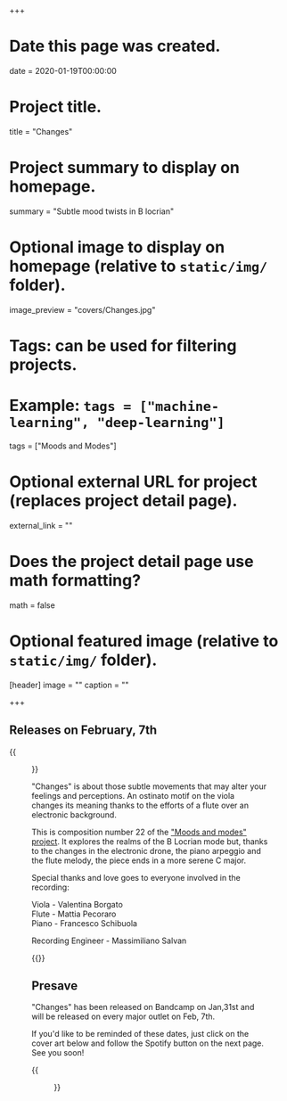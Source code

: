 +++
# Date this page was created.
date = 2020-01-19T00:00:00

# Project title.
title = "Changes"

# Project summary to display on homepage.
summary = "Subtle mood twists in B locrian"

# Optional image to display on homepage (relative to `static/img/` folder).
image_preview = "covers/Changes.jpg"

# Tags: can be used for filtering projects.
# Example: `tags = ["machine-learning", "deep-learning"]`
tags = ["Moods and Modes"]

# Optional external URL for project (replaces project detail page).
external_link = ""

# Does the project detail page use math formatting?
math = false

# Optional featured image (relative to `static/img/` folder).
[header]
image = ""
caption = ""

+++

## Releases on February, 7th

{{<figure src="/img/covers/Changes.jpg" width="320" link="https://distrokid.com/hyperfollow/skeeboo/changes" target="_blank">}}

"Changes" is about those subtle movements that may alter your feelings and perceptions. 
An ostinato motif on the viola changes its meaning thanks to the efforts of a flute over an electronic background.

This is composition number 22 of the ["Moods and modes" project](/post/moods_and_modes). 
It explores the realms of the B Locrian mode but, thanks to the changes in the electronic drone, the piano arpeggio and the flute melody, the piece ends in a more serene C major.

Special thanks and love goes to everyone involved in the recording:

Viola - Valentina Borgato <br/>
Flute - Mattia Pecoraro <br/>
Piano - Francesco Schibuola

Recording Engineer - Massimiliano Salvan

{{<bandcamp title="Changes" track="1551703790" link="https://skeeboo.bandcamp.com/track/changes">}}

## Presave

"Changes" has been released on Bandcamp on Jan,31st and will be released on every major outlet on Feb, 7th.

If you'd like to be reminded of these dates, just click on the cover art below and follow the Spotify button on the next page. See you soon!

{{<figure src="/img/covers/Changes.jpg" width="320" link="https://distrokid.com/hyperfollow/skeeboo/changes" target="_blank">}}